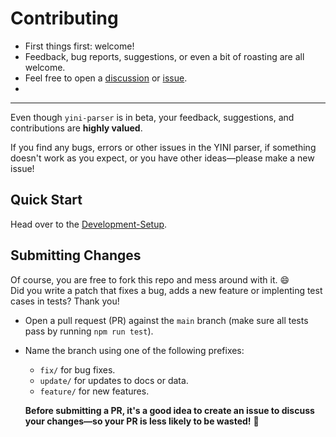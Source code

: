 # Contributing

- First things first: welcome!
- Feedback, bug reports, suggestions, or even a bit of roasting are all welcome.
- Feel free to open a [discussion](https://github.com/YINI-lang/yini-parser-typescript/discussions) or [issue](https://github.com/YINI-lang/yini-parser-typescript/issues).
- 
---

Even though `yini-parser` is in beta, your feedback, suggestions, and contributions are **highly valued**.

If you find any bugs, errors or other issues in the YINI parser, if something doesn't work as you expect, or you have other ideas—please make a new issue!

## Quick Start

Head over to the [Development-Setup](./Project-Setup.md).

## Submitting Changes

Of course, you are free to fork this repo and mess around with it. 😄  
Did you write a patch that fixes a bug, adds a new feature or implenting test cases in tests? Thank you!

- Open a pull request (PR) against the `main` branch (make sure all tests pass by running `npm run test`).
- Name the branch using one of the following prefixes:
  * `fix/`  for bug fixes.
  * `update/` for updates to docs or data.
  * `feature/` for new features.
  
  **Before submitting a PR, it's a good idea to create an issue to discuss your changes—so your PR is less likely to be wasted!** 🙂
